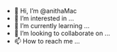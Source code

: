 - 👋 Hi, I’m @anithaMac
- 👀 I’m interested in ...
- 🌱 I’m currently learning ...
- 💞️ I’m looking to collaborate on ...
- 📫 How to reach me ...

<!---
anithaMac/anithaMac is a ✨ special ✨ repository because its `README.md` (this file) appears on your GitHub profile.
You can click the Preview link to take a look at your changes.
--->
